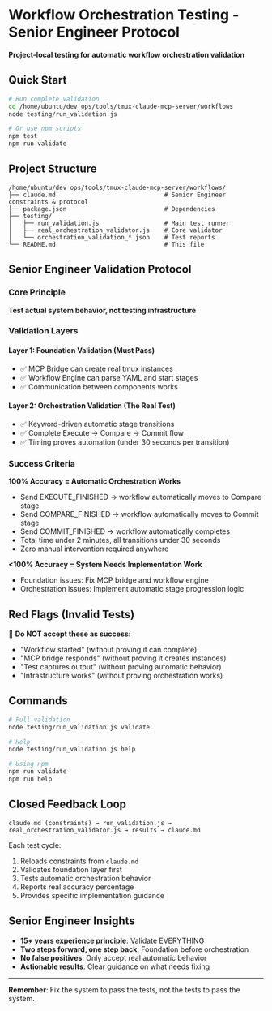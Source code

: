 # Workflow Orchestration Testing - Senior Engineer Protocol

**Project-local testing for automatic workflow orchestration validation**

## Quick Start

```bash
# Run complete validation
cd /home/ubuntu/dev_ops/tools/tmux-claude-mcp-server/workflows
node testing/run_validation.js

# Or use npm scripts
npm test
npm run validate
```

## Project Structure

```
/home/ubuntu/dev_ops/tools/tmux-claude-mcp-server/workflows/
├── claude.md                              # Senior Engineer constraints & protocol
├── package.json                           # Dependencies
├── testing/
│   ├── run_validation.js                  # Main test runner
│   ├── real_orchestration_validator.js    # Core validator
│   └── orchestration_validation_*.json    # Test reports
└── README.md                              # This file
```

## Senior Engineer Validation Protocol

### Core Principle
**Test actual system behavior, not testing infrastructure**

### Validation Layers

#### Layer 1: Foundation Validation (Must Pass)
- ✅ MCP Bridge can create real tmux instances
- ✅ Workflow Engine can parse YAML and start stages
- ✅ Communication between components works

#### Layer 2: Orchestration Validation (The Real Test)
- ✅ Keyword-driven automatic stage transitions
- ✅ Complete Execute → Compare → Commit flow
- ✅ Timing proves automation (under 30 seconds per transition)

### Success Criteria

**100% Accuracy = Automatic Orchestration Works**
- Send EXECUTE_FINISHED → workflow automatically moves to Compare stage
- Send COMPARE_FINISHED → workflow automatically moves to Commit stage  
- Send COMMIT_FINISHED → workflow automatically completes
- Total time under 2 minutes, all transitions under 30 seconds
- Zero manual intervention required anywhere

**<100% Accuracy = System Needs Implementation Work**
- Foundation issues: Fix MCP bridge and workflow engine
- Orchestration issues: Implement automatic stage progression logic

## Red Flags (Invalid Tests)

🚨 **Do NOT accept these as success:**
- "Workflow started" (without proving it can complete)
- "MCP bridge responds" (without proving it creates instances)  
- "Test captures output" (without proving automatic behavior)
- "Infrastructure works" (without proving orchestration works)

## Commands

```bash
# Full validation
node testing/run_validation.js validate

# Help
node testing/run_validation.js help

# Using npm
npm run validate
npm run help
```

## Closed Feedback Loop

```
claude.md (constraints) → run_validation.js → real_orchestration_validator.js → results → claude.md
```

Each test cycle:
1. Reloads constraints from `claude.md`
2. Validates foundation layer first
3. Tests automatic orchestration behavior
4. Reports real accuracy percentage
5. Provides specific implementation guidance

## Senior Engineer Insights

- **15+ years experience principle**: Validate EVERYTHING
- **Two steps forward, one step back**: Foundation before orchestration
- **No false positives**: Only accept real automatic behavior
- **Actionable results**: Clear guidance on what needs fixing

---

**Remember**: Fix the system to pass the tests, not the tests to pass the system.